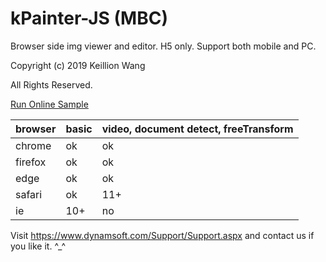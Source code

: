 # kPainter-JS (MBC)

Browser side img viewer and editor. H5 only. Support both mobile and PC.

Copyright (c) 2019 Keillion Wang

All Rights Reserved.

[Run Online Sample](https://www.keillion.site/kpainter/)

| browser | basic | video, document detect, freeTransform |
|-|-|-|
|chrome|ok|ok|
|firefox|ok|ok|
|edge|ok|ok|
|safari|ok|11+|
|ie|10+|no|

Visit https://www.dynamsoft.com/Support/Support.aspx and contact us if you like it. ^_^
